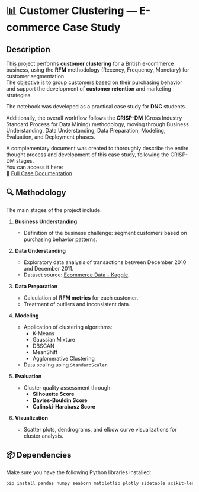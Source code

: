 # 📊 Customer Clustering — E-commerce Case Study

## Description

This project performs **customer clustering** for a British e-commerce business, using the **RFM** methodology (Recency, Frequency, Monetary) for customer segmentation.  
The objective is to group customers based on their purchasing behavior and support the development of **customer retention** and marketing strategies.

The notebook was developed as a practical case study for **DNC** students.

Additionally, the overall workflow follows the **CRISP-DM** (Cross Industry Standard Process for Data Mining) methodology, moving through Business Understanding, Data Understanding, Data Preparation, Modeling, Evaluation, and Deployment phases.

A complementary document was created to thoroughly describe the entire thought process and development of this case study, following the CRISP-DM stages.  
You can access it here:  
📄 [Full Case Documentation](https://colab.research.google.com/drive/1L-JvMjOWmEFEuh5t4vRUVMDMSQfbnlAt?usp=sharing)

## 🔍 Methodology

The main stages of the project include:

1. **Business Understanding**
   - Definition of the business challenge: segment customers based on purchasing behavior patterns.

2. **Data Understanding**
   - Exploratory data analysis of transactions between December 2010 and December 2011.
   - Dataset source: [Ecommerce Data - Kaggle](https://www.kaggle.com/datasets/carrie1/ecommerce-data).

3. **Data Preparation**
   - Calculation of **RFM metrics** for each customer.
   - Treatment of outliers and inconsistent data.

4. **Modeling**
   - Application of clustering algorithms:
     - K-Means
     - Gaussian Mixture
     - DBSCAN
     - MeanShift
     - Agglomerative Clustering
   - Data scaling using `StandardScaler`.

5. **Evaluation**
   - Cluster quality assessment through:
     - **Silhouette Score**
     - **Davies-Bouldin Score**
     - **Calinski-Harabasz Score**

6. **Visualization**
   - Scatter plots, dendrograms, and elbow curve visualizations for cluster analysis.

## 📦 Dependencies

Make sure you have the following Python libraries installed:

```bash
pip install pandas numpy seaborn matplotlib plotly sidetable scikit-learn scipy yellowbrick
